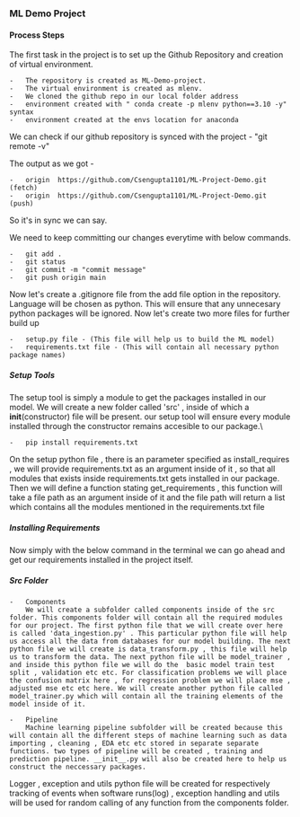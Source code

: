 ### ML Demo Project

#### Process Steps

The first task in the project is to set up the Github Repository and creation of virtual environment. 

    -   The repository is created as ML-Demo-project.
    -   The virtual environment is created as mlenv.
    -   We cloned the github repo in our local folder address
    -   environment created with " conda create -p mlenv python==3.10 -y" syntax
    -   environment created at the envs location for anaconda

We can check if our github repository is synced with the project - "git remote -v"

The output as we got - 

    -   origin  https://github.com/Csengupta1101/ML-Project-Demo.git (fetch)
    -   origin  https://github.com/Csengupta1101/ML-Project-Demo.git (push)

So it's in sync we can say. 

We need to keep committing our changes everytime with below commands.

    -   git add .
    -   git status
    -   git commit -m "commit message"
    -   git push origin main

Now let's create a .gitignore file from the add file option in the repository. Language will be chosen as python. This will ensure that any unnecesary python packages will be ignored.
Now let's create two more files for further build up 

    -   setup.py file - (This file will help us to build the ML model)
    -   requirements.txt file - (This will contain all necessary python package names)

##### Setup Tools

The setup tool is simply a module to get the packages installed in our model. We will create a new folder called 'src' , inside of which a __init__(constructor) file will be present. our setup tool will ensure every module installed through the constructor remains accesible to our package.\

    -   pip install requirements.txt

On the setup python file , there is an parameter specified as install_requires , we will provide requirements.txt as an argument inside of it , so that all modules that exists inside requirements.txt gets installed in our package. Then we will define a function stating get_requirements , this function will take a file path as an argument inside of it and the file path will return a list which contains all the modules mentioned in the requirements.txt file

##### Installing Requirements

Now simply with the below command in the terminal we can go ahead and get our requirements installed in the project itself.

##### Src Folder 

    -   Components
        We will create a subfolder called components inside of the src folder. This components folder will contain all the required modules for our project. The first python file that we will create over here is called 'data_ingestion.py' . This particular python file will help us access all the data from databases for our model building. The next python file we will create is data_transform.py , this file will help us to transform the data. The next python file will be model_trainer , and inside this python file we will do the  basic model train test split , validation etc etc. For classification problems we will place the confusion matrix here , for regression problem we will place mse , adjusted mse etc etc here. We will create another python file called model_trainer.py which will contain all the training elements of the model inside of it.

    -   Pipeline
        Machine learning pipeline subfolder will be created because this will contain all the different steps of machine learning such as data importing , cleaning , EDA etc etc stored in separate separate functions. two types of pipeline will be created , training and prediction pipeline. __init__.py will also be created here to help us construct the neccessary packages.

Logger , exception and utils python file will be created for respectively tracking of events when software runs(log) , exception handling and utils will be used for random calling of any function from the components folder.



